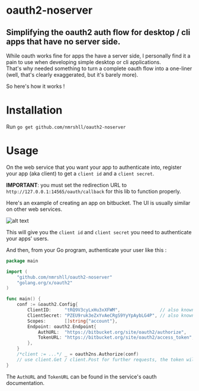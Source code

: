 # oauth2-noserver
## Simplifying the oauth2 auth flow for desktop / cli apps that have no server side.
While oauth works fine for apps the have a server side, I personally find it a pain to use when developing simple desktop or cli applications.  
That's why needed something to turn a complete oauth flow into a one-liner (well, that's clearly exaggerated, but it's barely more).  

So here's how it works !


# Installation

Run `go get github.com/nmrshll/oauth2-noserver`

# Usage

On the web service that you want your app to authenticate into, register your app (aka client) to get a `client id` and a `client secret`. 

**IMPORTANT**: you must set the redirection URL to `http://127.0.0.1:14565/oauth/callback` for this lib to function properly.  

Here's an example of creating an app on bitbucket. The UI is usually similar on other web services.  

![alt text](./.readme/creating-oauth-apps.png "app creation parameters")

This will give you the `client id` and `client secret` you need to authenticate your apps' users.



And then, from your Go program, authenticate your user like this :  

[embedmd]:# (./example/example.go)
```go
package main

import (
	"github.com/nmrshll/oauth2-noserver"
	"golang.org/x/oauth2"
)

func main() {
	conf := &oauth2.Config{
		ClientID:     "tRQ9V3cyLxHu3xXFWM",               // also known as slient key sometimes
		ClientSecret: "PZEU9ruk3eZxYvAeCRgS9YyYpAybLG4P", // also known as secret key
		Scopes:       []string{"account"},
		Endpoint: oauth2.Endpoint{
			AuthURL:  "https://bitbucket.org/site/oauth2/authorize",
			TokenURL: "https://bitbucket.org/site/oauth2/access_token",
		},
	}
	/*client := ...*/ _ = oauth2ns.Authorize(conf)
	// use client.Get / client.Post for further requests, the token will automatically be there
}
```

The `AuthURL` and `TokenURL` can be found in the service's oauth documentation.
